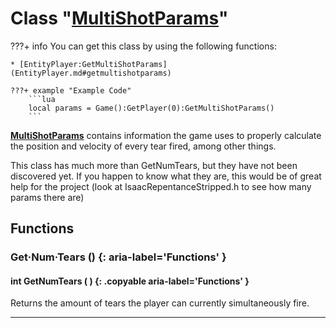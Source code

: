 # Class "[MultiShotParams](MultiShotParams.md)"

???+ info
    You can get this class by using the following functions:

    * [EntityPlayer:GetMultiShotParams](EntityPlayer.md#getmultishotparams)

    ???+ example "Example Code"
        ```lua
        local params = Game():GetPlayer(0):GetMultiShotParams()
        ```

**[MultiShotParams](MultiShotParams.md)** contains information the game uses to properly calculate the position and velocity of every tear fired, among other things. 

This class has much more than GetNumTears, but they have not been discovered yet. If you happen to know what they are, this would be of great help for the project (look at IsaacRepentanceStripped.h to see how many params there are)

## Functions

### Get·Num·Tears () {: aria-label='Functions' }
#### int GetNumTears ( ) {: .copyable aria-label='Functions' }
Returns the amount of tears the player can currently simultaneously fire.

___